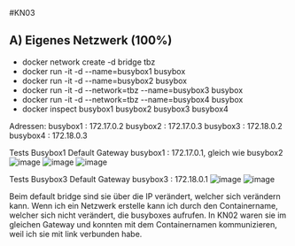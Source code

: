 #KN03

## A) Eigenes Netzwerk (100%)

- docker network create -d bridge tbz
- docker run -it -d --name=busybox1 busybox
- docker run -it -d --name=busybox2 busybox
- docker run -it -d --network=tbz --name=busybox3 busybox
- docker run -it -d --network=tbz --name=busybox4 busybox
- docker inspect busybox1 busybox2 busybox3 busybox4

Adressen:
busybox1 : 172.17.0.2
busybox2 : 172.17.0.3
busybox3 : 172.18.0.2
busybox4 : 172.18.0.3

Tests Busybox1
Default Gateway busybox1 : 172.17.0.1, gleich wie busybox2
![image](https://github.com/tamagochu/m347/assets/112620658/4bb72f49-8282-4141-9f4f-92c69a454e01)
![image](https://github.com/tamagochu/m347/assets/112620658/536293d1-70b1-4841-8e48-7c5a6a9fd1f1)
![image](https://github.com/tamagochu/m347/assets/112620658/b1ef440c-ea28-4d1c-a60b-062a2577afd2)

Tests Busybox3
Default Gateway busybox3 : 172.18.0.1
![image](https://github.com/tamagochu/m347/assets/112620658/447ab483-f8d4-4bc5-8bdf-9ad31c4a99e3)
![image](https://github.com/tamagochu/m347/assets/112620658/525fd8ae-39b4-4e3b-9602-ad0627565808)


Beim default bridge sind sie über die IP verändert, welcher sich verändern kann. Wenn ich ein Netzwerk erstelle kann ich durch den Containername, welcher sich nicht verändert, die busyboxes aufrufen.
In KN02 waren sie im gleichen Gateway und konnten mit dem Containernamen kommunizieren, weil ich sie mit link verbunden habe.

